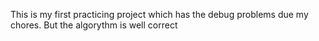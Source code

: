 This is my first practicing project which has the debug problems due my chores. But the algorythm is well correct
